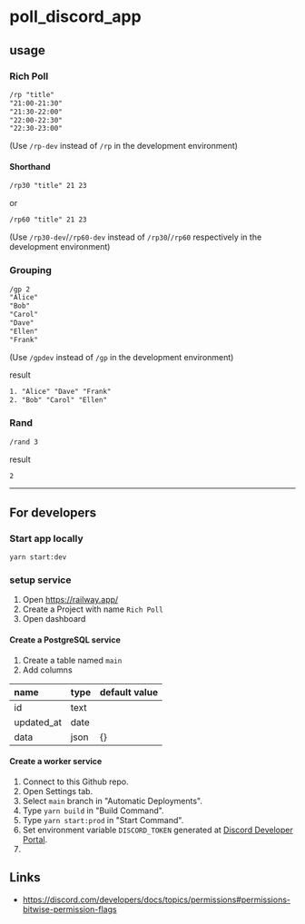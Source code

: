 # poll_discord_app

## usage

### Rich Poll

```txt
/rp "title"
"21:00-21:30"
"21:30-22:00"
"22:00-22:30"
"22:30-23:00"
```

(Use `/rp-dev` instead of `/rp` in the development environment)

#### Shorthand

```txt
/rp30 "title" 21 23
```

or

```txt
/rp60 "title" 21 23
```

(Use `/rp30-dev`/`/rp60-dev` instead of `/rp30`/`/rp60` respectively in the development environment)

### Grouping

```txt
/gp 2
"Alice"
"Bob"
"Carol"
"Dave"
"Ellen"
"Frank"
```

(Use `/gpdev` instead of `/gp` in the development environment)

result

```txt
1. "Alice" "Dave" "Frank"
2. "Bob" "Carol" "Ellen"
```

### Rand

```txt
/rand 3
```

result

```txt
2
```

---

## For developers

### Start app locally

`yarn start:dev`

### setup service

1. Open https://railway.app/
2. Create a Project with name `Rich Poll`
3. Open dashboard

#### Create a PostgreSQL service

1. Create a table named `main`
2. Add columns

| name       | type | default value |
| :--------- | :--- | :------------ |
| id         | text |               |
| updated_at | date |               |
| data       | json | {}            |

#### Create a worker service

1. Connect to this Github repo.
2. Open Settings tab.
3. Select `main` branch in "Automatic Deployments".
4. Type `yarn build` in "Build Command".
5. Type `yarn start:prod` in "Start Command".
6. Set environment variable `DISCORD_TOKEN` generated at [Discord Developer Portal](https://discord.com/developers/applications).
7.

## Links

-   https://discord.com/developers/docs/topics/permissions#permissions-bitwise-permission-flags
